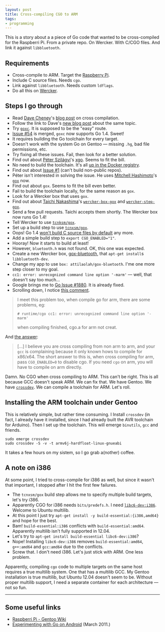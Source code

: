 ```yaml
---
layout: post
title: Cross-compiling CGO to ARM
tags:
- programming
---
```


This is a story about a a piece of Go code that wanted to be cross-compiled for
the Raspberri Pi. From a private repo. On Wercker. With C/CGO files. And link
it against `libbluetooth`.


## Requirements

* Cross-compile to ARM. Target the [Raspberry Pi].
* Include C source files. Needs `cgo`.
* Link against `libbluetooth`. Needs custom `ldflags`.
* Do all this on [Wercker].

[Raspberry Pi]: https://www.raspberrypi.org/
[Wercker]: https://wercker.com/


## Steps I go through

* Read [Dave Cheney][davecheney]'s [blog post][1] on cross compilation.
* Follow the link to Dave's [new blog post][2] about the same topic.
* Try [`goxc`][3]. It is supposed to be the "easy" route.
* [Issue #54][4] is merged, `goxc` now supports Go 1.4. Sweet!
* It requires building the Go toolchain for every target.
* Doesn't work with the system Go on Gentoo — missing `.hg`, bad file permissions, etc.
* Try fixing all these issues. Fail, then look for a better solution.
* Find out about [Péter Szilágyi][peter_szilagyi]'s [xgo][5]. Seems to fit the bill.
* No need to build the toolchain. It's all [up in the Docker registry][8].
* Find out about [Issue #1][6] (can't build non-public repos).
* Péter isn't interested in solving the issue. He uses [Mitchell Hashimoto][mitchellh]'s [`gox`][7] now.
* Find out about `gox`. Seems to fit the bill even better.
* Fail to build the toolchain locally, for the same reason as `gox`.
* Look for a Wercker box that uses `gox`.
* Find out about [Taichi Nakashima][deeeet]'s [`wercker-box-gox`][9] and [`wercker-step-gox`][10].
* Send a few pull requests. Taichi accepts them shortly. The Wercker box now runs Go 1.4!
* Tell Wercker to use [`tcnksm/gox`][11].
* Set up a build step to use [`tcnxsm/gox`][12].
* Oops! Go 1.4 [won't build C source files by default][13] any more.
* Add a simple build step to `export CGO_ENABLED="1"`.
* Hooray! Now it starts to build at least!
* However, `bluetooth.h` was not found. OK, this one was expected.
* Create a new Wercker box, [gox-bluetooth][14], that `apt-get install`s `libbluetooth-dev`.
* Change my app to use `box: attilaolah/gox-bluetooth`. I'me one more step closer to my goal.
* `cc1: error: unrecognized command line option '-marm'` — well, that doesn't say too much…
* Google brings me to [Go Issue #1880][16]. It is already fixed.
* Scrolling down, I notice [this comment][17].

> I meet this problem too, when compile go for arm, there are some problems, eg:
> ```
> # runtime/cgo cc1: error: unrecognized command line option '-marm'
> ````
> when compiling finished, cgo.a for arm not creat.

And [the answer][18]:

> […] I believe you are cross compiling from non arm to arm, and your `gcc` is
> complaining because it only known hows to compile for x86/x64. The short answer to this
> is, when cross compiling for arm, pass `CGO_ENABLED=0` to disable cgo. If you need `cgo` on
> arm, you will have to compile on arm directly.

Damn. No CGO when cross compiling to ARM. This can't be right. This is all
because GCC doesn't speak ARM. We can fix that. We have Gentoo. We have
[`crossdev`][19]. We can compile a toolchain for ARM. Let's roll.

[davecheney]: https://twitter.com/davecheney
[peter_szilagyi]: https://twitter.com/peter_szilagyi
[mitchellh]: https://twitter.com/mitchellh
[deeeet]: https://twitter.com/deeeet

[1]: https://dave.cheney.net/2012/09/08/an-introduction-to-cross-compilation-with-go
[2]: https://dave.cheney.net/2013/07/09/an-introduction-to-cross-compilation-with-go-1-1
[3]: https://github.com/laher/goxc
[4]: https://github.com/laher/goxc/pull/54
[5]: https://github.com/karalabe/xgo
[6]: https://github.com/karalabe/xgo/issues/1
[7]: https://github.com/mitchellh/gox
[8]: https://registry.hub.docker.com/u/karalabe/xgo-latest
[9]: https://github.com/tcnksm/wercker-box-gox
[10]: https://github.com/tcnksm/wercker-step-gox
[11]: https://app.wercker.com/#applications/54391f7d84570fc622001320/tab/details
[12]: https://app.wercker.com/#applications/5438e27b2131b5070f0d38bc/tab/details
[13]: https://golang.org/doc/go1.4#gocmd
[14]: https://app.wercker.com/#applications/5492f12e6b3ba8733d986071/tab/details
[16]: https://golang.org/issue/1880
[17]: https://github.com/golang/go/issues/1880#issuecomment-66056700
[18]: https://github.com/golang/go/issues/1880#issuecomment-66056701
[19]: https://www.gentoo.org/proj/en/base/embedded/cross-development.xml


## Installing the ARM toolchain under Gentoo

This is relatively simple, but rather time consuming. I Install `crossdev` (in
fact, I already have it installed, since I had already built the AVR toolchain
for Arduino). Then I set up the toolchain. This will emerge `binutils`, `gcc`
and friends. 

```
sudo emerge crossdev
sudo crossdev -S -v -t armv6j-hardfloat-linux-gnueabi
```

It takes a few hours on my sistem, so I go grab a(nother) coffee.


## A note on i386

At some point, I tried to cross-compile for i386 as well, but since it wasn't
that important, I stopped after I hit the first few failures.

* The `tcnxsm/gox` build step allows me to specify multiple build targets, let's try i386.
* Apparently CGO for i386 needs `bits/predefs.h`. I need [`libc6-dev:i386`][15]. Welcome to Ubuntu multilib.
* At this point I just try `apt-get install -y build-essential:{i386,amd64}` and hope for the best.
* Bam! `build-essential:i386` conflicts with `build-essential:amd64`. Apparently multilib isn't fully supported in 12.04.
* Let's try to `apt-get install build-essential libc6-dev:i386`?
* Nope! Installing `libc6-dev:i386` removes `build-essential:amd64`, `g++:amd64` and `gcc:amd64` due to the conflicts.
* Screw that. I don't need i386. Let's just stick with ARM. One less problem.


[15]: https://packages.ubuntu.com/precise/libs/libc6-dev

Apparently, compiling `cgo` code to multiple targets on the same host requires
a true multilib system. One that has a multilib GCC. My Gentoo installation is
true multilib, but Ubuntu 12.04 doesn't seem to be. Without proper multilib
support, I need a separate container for each architecture — not so fun.

---


## Some useful links

* [Raspberri Pi - Gentoo Wiki](https://wiki.gentoo.org/wiki/Raspberry_Pi)
* [Experimenting with Go on Android](https://river.styx.org/ww/2011/03/godroid) (March 2011.)
